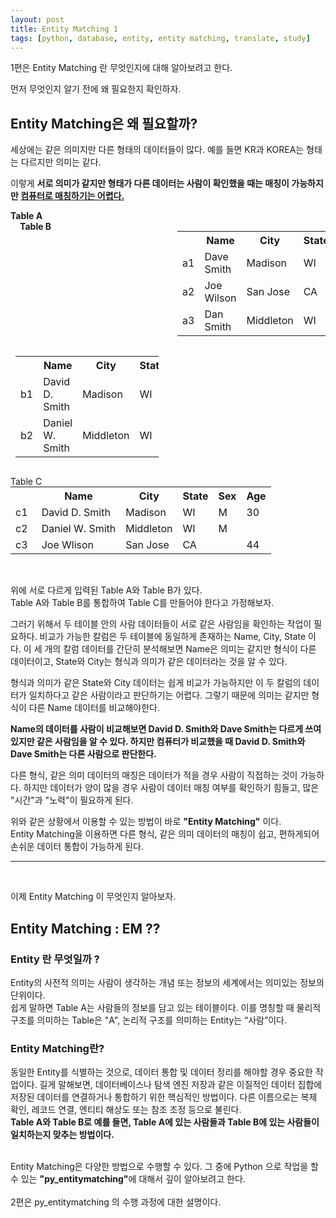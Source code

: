```yaml
---
layout: post
title: Entity Matching 1
tags: [python, database, entity, entity matching, translate, study]
---
```


1편은 Entity Matching 란 무엇인지에 대해 알아보려고 한다.



먼저 무엇인지 알기 전에 왜 필요한지 확인하자.

## Entity Matching은 왜 필요할까?


세상에는 같은 의미지만 다른 형태의 데이터들이 많다.
예를 들면 KR과 KOREA는 형태는 다르지만 의미는 같다.<br>

이렇게 <b>서로 의미가 같지만 형태가 다른 데이터는 사람이 확인했을 때는 매칭이 가능하지만 <u>컴퓨터로 매칭하기는 어렵다.</u></b>


<style type="text/css"> 
span{
    font-weight:500;
}

.divid-table{
   
    width:47%!important;

}
.tuple-label{
width:10%;
}
.left{
     float:left;
}

</style>

<label class="left" style="width:50%;"><b>Table A</b></label> 
<label class="left" style="width:50%;padding-left:3%;"><b>Table B</b></label>


<table class="left divid-table" style="padding-right:0.5em;">
<tbody>
<tr><th style="width:10%;padding-left:0em;"> </th><th>Name</th><th  style="width:25%;">City</th><th style="width:10%;">State</th><th style="width:10%;">Age</th></tr>
<tr><td class="tuple-label">a1</td><td>Dave Smith<br></td><td>Madison<br></td><td>WI</td><td>30</td></tr>
<tr><td class="tuple-label">a2</td><td>Joe Wilson<br></td><td>San Jose<br></td><td>CA</td><td>44</td></tr>
<tr><td class="tuple-label">a3</td><td>Dan Smith<br></td><td>Middleton<br></td><td>WI</td><td>53</td></tr>
</tbody>
</table>

<table class="left divid-table" style="padding-left:0.5em;"> <tbody>
<tr><th style="width:10%;padding-left:0em;"> </th><th>Name</th><th  style="width:20%;">City</th><th style="width:10%;">State</th><th style="width:10%;">Sex</th></tr>
<tr><td class="tuple-label">b1</td><td> David D. Smith </td><td> Madison </td><td> WI </td><td>M</td></tr>
<tr><td class="tuple-label">b2</td><td> Daniel W. Smith </td><td> Middleton </td><td> WI </td><td>M</td></tr>
</tbody>
</table>

<div style="clear:both"></div>
<p>
</p>
<div>
<label class="left" style="">Table C</label>
<table class=""  > <tbody>
<tr><td></td><th> Name </th><th> City </th><th> State </th><th> Sex</th><th> Age</th></tr>
<tr><td class="tuple-label">c1</td><td> David D. Smith </td><td> Madison </td><td> WI </td><td>M</td><td>30</td></tr>
<tr><td class="tuple-label">c2</td><td> Daniel W. Smith </td><td> Middleton </td><td> WI </td><td>M</td><td></td></tr>
<tr><td class="tuple-label">c3</td><td> Joe Wlison </td><td> San Jose </td><td> CA </td><td></td><td>44</td></tr>
</tbody>
</table>
</div>
<br>

위에 서로 다르게 입력된 Table A와 Table B가 있다. <br> 
Table A와 Table B를 통합하여 Table C를 만들어야 한다고 가정해보자. 


그러기 위해서 두 테이블 안의 사람 데이터들이 서로 같은 사람임을 확인하는 작업이 필요하다. 
비교가 가능한 칼럼은 두 테이블에 동일하게 존재하는 Name, City, State 이다. 이 세 개의 칼럼 데이터를 간단히 분석해보면 Name은 의미는 같지만 형식이 다른 데이터이고, State와 City는 형식과 의미가 같은 데이터라는 것을 알 수 있다. 
 

형식과 의미가 같은 State와 City 데이터는 쉽게 비교가 가능하지만 이 두 칼럼의 데이터가 일치하다고 같은 사람이라고 판단하기는 어렵다. 
그렇기 때문에 의미는 같지만 형식이 다른 Name 데이터를 비교해야한다.


<b>
Name의 데이터를 사람이 비교해보면 David D. Smith와 Dave Smith는 다르게 쓰여있지만 같은 사람임을 알 수 있다. 하지만 컴퓨터가 비교했을 때 David D. Smith와 Dave Smith는 다른 사람으로 판단한다.
</b>


다른 형식, 같은 의미 데이터의 매칭은 데이터가 적을 경우 사람이 직접하는 것이 가능하다. 
하지만 데이터가 양이 많을 경우 사람이 데이터 매칭 여부를 확인하기 힘들고, 많은 "시간"과 "노력"이 필요하게 된다.


위와 같은 상황에서 이용할 수 있는 방법이 바로 <b>"Entity Matching"</b> 이다.  <br>
Entity Matching을 이용하면 다른 형식, 같은 의미 데이터의 매칭이 쉽고, 편하게되어 손쉬운 데이터 통합이 가능하게 된다.

---
<br>


이제 Entity Matching 이 무엇인지 알아보자.

## Entity Matching : EM ??

### Entity 란 무엇일까 ?
Entity의 사전적 의미는 사람이 생각하는 개념 또는 정보의 세계에서는 의미있는 정보의 단위이다. <br>
쉽게 말하면 Table A는 사람들의 정보를 담고 있는 테이블이다.
이를 명칭할 때 물리적 구조를 의미하는 Table은 "A", 논리적 구조를 의미하는 Entity는 “사람”이다. 

### Entity Matching란?
동일한 Entity를 식별하는 것으로, 데이터 통합 및 데이터 정리를 해야할 경우 중요한 작업이다. 
길게 말해보면, 데이터베이스나 탐색 엔진 저장과 같은 이질적인 데이터 집합에 저장된 데이터를 연결하거나 통합하기 위한 핵심적인 방법이다.
다른 이름으로는 복제 확인, 레코드 연결, 엔티티 해상도 또는 참조 조정 등으로 불린다. <br>
<b>Table A와 Table B로 예를 들면, Table A에 있는 사람들과 Table B에 있는 사람들이 일치하는지 맞추는 방법이다. </b>
<br>
<br>

Entity Matching은 다양한 방법으로 수행할 수 있다.
그 중에 Python 으로 작업을 할 수 있는 <b>"py_entitymatching"</b>에 대해서 깊이 알아보려고 한다.
<br><br>
2편은 py_entitymatching 의 수행 과정에 대한 설명이다.

<br>
<br>
<br>
<br>







